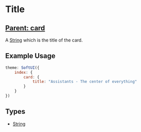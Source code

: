 # Title
## **[Parent: card](/docs/index/card/)**

A [String](https://developer.mozilla.org/en-US/docs/Web/JavaScript/Reference/Global_Objects/String) which is the title of the card.

## Example Usage
```js
theme: SoftUI({
    index: {
        card: {
            title: "Assistants - The center of everything"
        }
    }
})
```

## Types
- [String](https://developer.mozilla.org/en-US/docs/Web/JavaScript/Reference/Global_Objects/String)